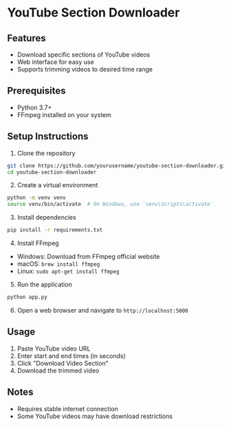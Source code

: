 # YouTube Section Downloader

## Features
- Download specific sections of YouTube videos
- Web interface for easy use
- Supports trimming videos to desired time range

## Prerequisites
- Python 3.7+
- FFmpeg installed on your system

## Setup Instructions

1. Clone the repository
```bash
git clone https://github.com/yourusername/youtube-section-downloader.git
cd youtube-section-downloader
```

2. Create a virtual environment
```bash
python -m venv venv
source venv/bin/activate  # On Windows, use `venv\Scripts\activate`
```

3. Install dependencies
```bash
pip install -r requirements.txt
```

4. Install FFmpeg
- Windows: Download from FFmpeg official website
- macOS: `brew install ffmpeg`
- Linux: `sudo apt-get install ffmpeg`

5. Run the application
```bash
python app.py
```

6. Open a web browser and navigate to `http://localhost:5000`

## Usage
1. Paste YouTube video URL
2. Enter start and end times (in seconds)
3. Click "Download Video Section"
4. Download the trimmed video

## Notes
- Requires stable internet connection
- Some YouTube videos may have download restrictions